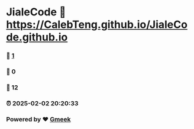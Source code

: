 # JialeCode :link: https://CalebTeng.github.io/JialeCode.github.io 
### :page_facing_up: [1](https://CalebTeng.github.io/JialeCode.github.io/tag.html) 
### :speech_balloon: 0 
### :hibiscus: 12 
### :alarm_clock: 2025-02-02 20:20:33 
### Powered by :heart: [Gmeek](https://github.com/Meekdai/Gmeek)
